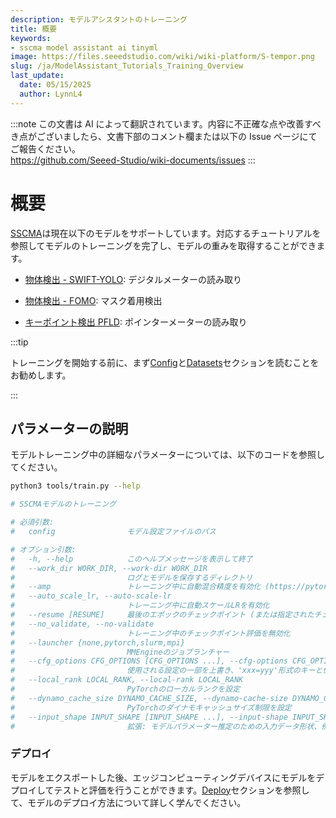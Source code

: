 ```yaml
---
description: モデルアシスタントのトレーニング
title: 概要
keywords:
- sscma model assistant ai tinyml 
image: https://files.seeedstudio.com/wiki/wiki-platform/S-tempor.png
slug: /ja/ModelAssistant_Tutorials_Training_Overview
last_update:
  date: 05/15/2025
  author: LynnL4
---
```

:::note
この文書は AI によって翻訳されています。内容に不正確な点や改善すべき点がございましたら、文書下部のコメント欄または以下の Issue ページにてご報告ください。  
https://github.com/Seeed-Studio/wiki-documents/issues
:::

# 概要

[SSCMA](https://github.com/Seeed-Studio/ModelAssistant)は現在以下のモデルをサポートしています。対応するチュートリアルを参照してモデルのトレーニングを完了し、モデルの重みを取得することができます。

- [物体検出 - SWIFT-YOLO](/ja/ModelAssistant_Tutorials_Training_YOLO): デジタルメーターの読み取り

- [物体検出 - FOMO](/ja/ModelAssistant_Tutorials_Training_FOMO): マスク着用検出

- [キーポイント検出 PFLD](/ja/ModelAssistant_Tutorials_Training_PFLD): ポインターメーターの読み取り


:::tip

トレーニングを開始する前に、まず[Config](/ja/ModelAssistant_Tutorials_Config)と[Datasets](/ja/ModelAssistant_Tutorials_Datasets)セクションを読むことをお勧めします。

:::

## パラメーターの説明

モデルトレーニング中の詳細なパラメーターについては、以下のコードを参照してください。

```sh
python3 tools/train.py --help

# SSCMAモデルのトレーニング

# 必須引数:
#   config                モデル設定ファイルのパス

# オプション引数:
#   -h, --help            このヘルプメッセージを表示して終了
#   --work_dir WORK_DIR, --work-dir WORK_DIR
#                         ログとモデルを保存するディレクトリ
#   --amp                 トレーニング中に自動混合精度を有効化 (https://pytorch.org/tutorials/recipes/recipes/amp_recipe.html)
#   --auto_scale_lr, --auto-scale-lr
#                         トレーニング中に自動スケールLRを有効化
#   --resume [RESUME]     最後のエポックのチェックポイント (または指定されたチェックポイントパス) からトレーニングを再開
#   --no_validate, --no-validate
#                         トレーニング中のチェックポイント評価を無効化
#   --launcher {none,pytorch,slurm,mpi}
#                         MMEngineのジョブランチャー
#   --cfg_options CFG_OPTIONS [CFG_OPTIONS ...], --cfg-options CFG_OPTIONS [CFG_OPTIONS ...]
#                         使用される設定の一部を上書き、'xxx=yyy'形式のキーと値のペアが設定ファイルに統合される
#   --local_rank LOCAL_RANK, --local-rank LOCAL_RANK
#                         PyTorchのローカルランクを設定
#   --dynamo_cache_size DYNAMO_CACHE_SIZE, --dynamo-cache-size DYNAMO_CACHE_SIZE
#                         PyTorchのダイナモキャッシュサイズ制限を設定
#   --input_shape INPUT_SHAPE [INPUT_SHAPE ...], --input-shape INPUT_SHAPE [INPUT_SHAPE ...]
#                         拡張: モデルパラメーター推定のための入力データ形状、例: 1 3 224 224
```

### デプロイ

モデルをエクスポートした後、エッジコンピューティングデバイスにモデルをデプロイしてテストと評価を行うことができます。[Deploy](/ja/ModelAssistant_Deploy_Overview)セクションを参照して、モデルのデプロイ方法について詳しく学んでください。